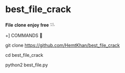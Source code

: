 # best_file_crack


𝐅𝐢𝐥𝐞 𝐜𝐥𝐨𝐧𝐞 𝐞𝐧𝐣𝐨𝐲 𝐟𝐫𝐞𝐞 𓅎

+] COMMANDS 🔰

git clone https://github.com/HemtKhan/best_file_crack

cd best_file_crack

python2 best_file.py

